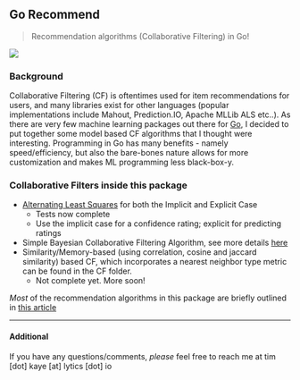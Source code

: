 ## Go Recommend 

> Recommendation algorithms (Collaborative Filtering) in Go! 

![](http://progressed.io/bar/75)

### Background 
Collaborative Filtering (CF) is oftentimes used for item recommendations for users, and many libraries exist for other languages (popular implementations include Mahout, Prediction.IO, Apache MLLib ALS etc..). As there are very few machine learning packages out there for [Go](http://www.golang.org), I decided to put together some model based CF algorithms that I thought were interesting. Programming in Go has many benefits - namely speed/efficiency, but also the bare-bones nature allows for more customization and makes ML programming less black-box-y. 

### Collaborative Filters inside this package

- [Alternating Least Squares](http://labs.yahoo.com/files/HuKorenVolinsky-ICDM08.pdf) for both the Implicit and Explicit Case
	* Tests now complete
	* Use the implicit case for a confidence rating; explicit for predicting ratings
- Simple Bayesian Collaborative Filtering Algorithm, see more details [here](http://www-stat.wharton.upenn.edu/~edgeorge/Research_papers/Bcollab.pdf)
- Similarity/Memory-based (using correlation, cosine and jaccard similarity) based CF, which incorporates a nearest neighbor type metric can be found in the CF folder.
	* Not complete yet. More soon! 

*Most* of the recommendation algorithms in this package are briefly outlined in [this article](http://www.hindawi.com/journals/aai/2009/421425/)

---

#### Additional

If you have any questions/comments, *please* feel free to reach me at tim [dot] kaye [at] lytics [dot] io




